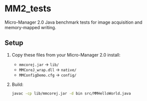 # MM2_tests

Micro-Manager 2.0 Java benchmark tests for image acquisition and memory-mapped writing.

## Setup

1. Copy these files from your Micro-Manager 2.0 install:
   - `mmcorej.jar` → `lib/`
   - `MMCoreJ_wrap.dll` → `native/`
   - `MMConfigDemo.cfg` → `config/`

2. Build:
   ```bash
   javac -cp lib/mmcorej.jar -d bin src/MMHelloWorld.java
